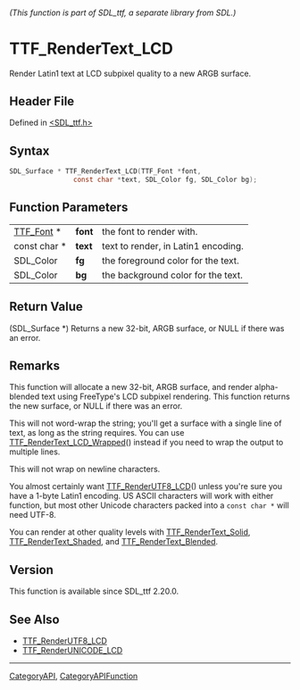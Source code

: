 ###### (This function is part of SDL_ttf, a separate library from SDL.)
# TTF_RenderText_LCD

Render Latin1 text at LCD subpixel quality to a new ARGB surface.

## Header File

Defined in [<SDL_ttf.h>](https://github.com/libsdl-org/SDL_ttf/blob/SDL2/include/SDL_ttf.h)

## Syntax

```c
SDL_Surface * TTF_RenderText_LCD(TTF_Font *font,
                const char *text, SDL_Color fg, SDL_Color bg);
```

## Function Parameters

|                        |          |                                     |
| ---------------------- | -------- | ----------------------------------- |
| [TTF_Font](TTF_Font) * | **font** | the font to render with.            |
| const char *           | **text** | text to render, in Latin1 encoding. |
| SDL_Color              | **fg**   | the foreground color for the text.  |
| SDL_Color              | **bg**   | the background color for the text.  |

## Return Value

(SDL_Surface *) Returns a new 32-bit, ARGB surface, or NULL if there was an
error.

## Remarks

This function will allocate a new 32-bit, ARGB surface, and render
alpha-blended text using FreeType's LCD subpixel rendering. This function
returns the new surface, or NULL if there was an error.

This will not word-wrap the string; you'll get a surface with a single line
of text, as long as the string requires. You can use
[TTF_RenderText_LCD_Wrapped](TTF_RenderText_LCD_Wrapped)() instead if you
need to wrap the output to multiple lines.

This will not wrap on newline characters.

You almost certainly want [TTF_RenderUTF8_LCD](TTF_RenderUTF8_LCD)() unless
you're sure you have a 1-byte Latin1 encoding. US ASCII characters will
work with either function, but most other Unicode characters packed into a
`const char *` will need UTF-8.

You can render at other quality levels with
[TTF_RenderText_Solid](TTF_RenderText_Solid),
[TTF_RenderText_Shaded](TTF_RenderText_Shaded), and
[TTF_RenderText_Blended](TTF_RenderText_Blended).

## Version

This function is available since SDL_ttf 2.20.0.

## See Also

- [TTF_RenderUTF8_LCD](TTF_RenderUTF8_LCD)
- [TTF_RenderUNICODE_LCD](TTF_RenderUNICODE_LCD)

----
[CategoryAPI](CategoryAPI), [CategoryAPIFunction](CategoryAPIFunction)

